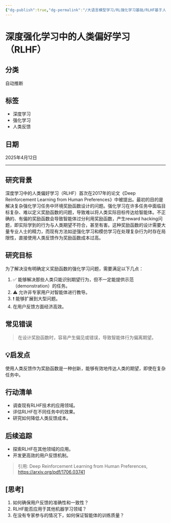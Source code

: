 ```yaml
---
{"dg-publish":true,"dg-permalink":"/大语言模型学习/RL强化学习基础/RLHF基于人类反馈的强化学习/RLHF流程","dg-home":false,"dg-description":"在此输入笔记的描述","dg-hide":false,"dg-hide-title":false,"dg-show-backlinks":true,"dg-show-local-graph":true,"dg-show-inline-title":true,"dg-pinned":false,"dg-passphrase":"在此输入访问密码","dg-enable-mathjax":false,"dg-enable-mermaid":false,"dg-enable-uml":false,"dg-note-icon":0,"dg-enable-dataview":false,"tags":["NLP"],"permalink":"/大语言模型学习/RL强化学习基础/RLHF基于人类反馈的强化学习/RLHF流程/","dgShowBacklinks":true,"dgShowLocalGraph":true,"dgShowInlineTitle":true,"dgPassFrontmatter":true,"noteIcon":0,"created":"2025-04-16T10:25:36.701+08:00","updated":"2025-04-16T10:27:06.148+08:00"}
---
```




# 深度强化学习中的人类偏好学习（RLHF）

## 分类
自动推断


## 标签
- 深度学习
- 强化学习
- 人类反馈


## 日期
2025年4月12日

---


## 研究背景
深度学习中的人类偏好学习（RLHF）首次在2017年的论文《Deep Reinforcement Learning from Human Preferences》中被提出。最初的目的是解决复杂强化学习任务中环境奖励函数设计的问题。强化学习在许多任务中面临目标复杂、难以定义奖励函数的问题，导致难以将人类实际目标传达给智能体。不正确的、有偏的奖励函数会导致智能体过分利用奖励函数，产生reward hacking问题，即实际学到的行为与人类期望不符合，甚至有害。这种奖励函数的设计需要大量专业人士的精力，而现有方法如逆强化学习和模仿学习在处理复杂行为时存在局限性，直接使用人类反馈作为奖励函数成本过高。


## 研究目标
为了解决没有明确定义奖励函数的强化学习问题，需要满足以下几点：

1. ✅ 能够解决那些人类只能识别期望行为，但不一定能提供示范（demonstration）的任务。
2. ⚠ 允许非专家用户对智能体进行教导。
3. ❗ 能够扩展到大型问题。
4. 在用户反馈方面经济高效。


## 常见错误
> 在设计奖励函数时，容易产生偏见或错误，导致智能体行为偏离期望。


## 💡启发点
使用人类反馈作为奖励函数是一种创新，能够有效地传达人类的期望，即使在复杂任务中。


## 行动清单
- 调查现有RLHF技术的应用领域。
- 评估RLHF在不同任务中的效果。
- 研究如何降低人类反馈成本。


## 后续追踪
- 探索RLHF在其他领域的应用。
- 开发更高效的用户反馈机制。

> 引用: Deep Reinforcement Learning from Human Preferences, https://arxiv.org/pdf/1706.03741


## [思考]
1. 如何确保用户反馈的准确性和一致性？
2. RLHF能否应用于其他机器学习领域？
3. 在没有专家参与的情况下，如何保证智能体的训练质量？
